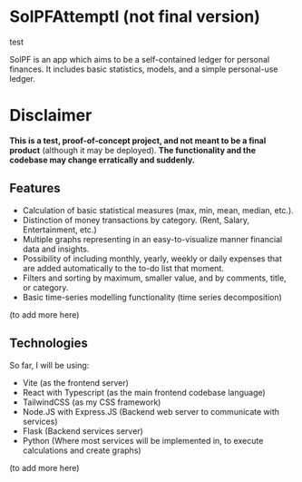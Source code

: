 # SolPFAttemptI (not final version)

test

SolPF is an app which aims to be a self-contained ledger for personal finances. It includes basic statistics, models, and a simple personal-use ledger.

# Disclaimer

**This is a test, proof-of-concept project, and not meant to be a final product** (although it may be deployed). **The functionality and the codebase may change erratically and suddenly.**

## Features

* Calculation of basic statistical measures (max, min, mean, median, etc.).
* Distinction of money transactions by category. (Rent, Salary, Entertainment, etc.)
* Multiple graphs representing in an easy-to-visualize manner financial data and insights.
* Possibility of including monthly, yearly, weekly or daily expenses that are added automatically to the to-do list that moment.
* Filters and sorting by maximum, smaller value, and by comments, title, or category.
* Basic time-series modelling functionality (time series decomposition)

(to add more here)

## Technologies

So far, I will be using:

* Vite (as the frontend server)
* React with Typescript (as the main frontend codebase language)
* TailwindCSS (as my CSS framework)
* Node.JS with Express.JS (Backend web server to communicate with services)
* Flask (Backend services server)
* Python (Where most services will be implemented in, to execute calculations and create graphs)

(to add more here)
